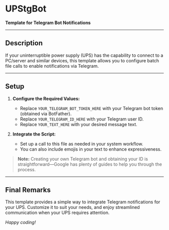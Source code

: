 # UPStgBot

**Template for Telegram Bot Notifications**

---

## Description

If your uninterruptible power supply (UPS) has the capability to connect to a PC/server and similar devices, this template allows you to configure batch file calls to enable notifications via Telegram.

---

## Setup

1. **Configure the Required Values:**
   - Replace `YOUR_TELEGRAM_BOT_TOKEN_HERE` with your Telegram bot token (obtained via BotFather).
   - Replace `YOUR_TELEGRAM_ID_HERE` with your Telegram user ID.
   - Replace `YOUR_TEXT_HERE` with your desired message text.

2. **Integrate the Script:**
   - Set up a call to this file as needed in your system workflow.
   - You can also include emojis in your text to enhance expressiveness.

> **Note:** Creating your own Telegram bot and obtaining your ID is straightforward—Google has plenty of guides to help you through the process.

---

## Final Remarks

This template provides a simple way to integrate Telegram notifications for your UPS. Customize it to suit your needs, and enjoy streamlined communication when your UPS requires attention.

*Happy coding!*
